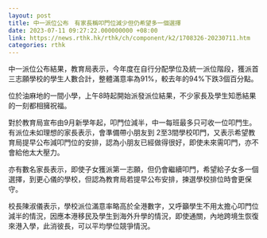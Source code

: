 ```yaml
---
layout: post
title: 中一派位公布　有家長稱叩門位減少但仍希望多一個選擇
date: 2023-07-11 09:27:22.000000000 +08:00
link: https://news.rthk.hk/rthk/ch/component/k2/1708326-20230711.htm
categories: rthk
---
```


中一派位公布結果，教育局表示，今年度在自行分配學位及統一派位階段，獲派首三志願學校的學生人數合計，整體滿意率為91%，較去年的94%下跌3個百分點。

位於油麻地的一間小學，上午8時起開始派發派位結果，不少家長及學生知悉結果的一刻都相擁祝福。

對於教育局宣布由9月新學年起，叩門位減半，中一每班最多只可收一位叩門生。有派位未如理想的家長表示，會準備帶小朋友到 2至3間學校叩門，又表示希望教育局提早公布減叩門位的安排，認為小朋友已經做得很好，即使未來需叩門，亦不會給他太大壓力。

亦有數名家長表示，即使子女獲派第一志願，但仍會繼續叩門，希望給子女多一個選擇，到更心儀的學校，但認為教育局若提早公布安排，揀選學校排位時會更保守。

校長陳淑儀表示，學校派位滿意率略高於全港數字，又呼籲學生不用太擔心叩門位減半的情況，因應本港移民及學生到海外升學的情況，即使通關，內地跨境生恢復來港入學，此消彼長，可以平均學位競爭情況。
